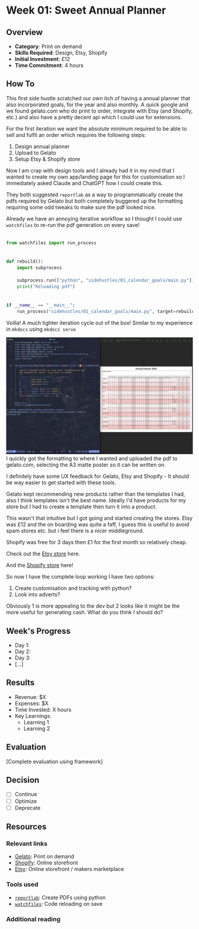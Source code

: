 # Week 01: Sweet Annual Planner

## Overview

- **Category**: Print on demand
- **Skills Required**: Design, Etsy, Shopify
- **Initial Investment**: £12
- **Time Commitment**: 4 hours

## How To

This first side hustle scratched our own itch of having a annual planner that also incorporated goals, for the year and also monthly.
A quick google and we found gelato.com who do print to order, integrate with Etsy (and Shopify, etc.) and also have a pretty decent api which I could use for extensions.

For the first iteration we want the absolute minimum required to be able to sell and fulfil an order which requires the following steps:

1. Design annual planner
2. Upload to Gelato
3. Setup Etsy & Shopify store

Now I am crap with design tools and I already had it in my mind that I wanted to create my own app/landing page for this for customisation so I immediately asked Claude and ChatGPT how I could create this.

They both suggested `reportlab` as a way to programmatically create the pdfs required by Gelato but both completely buggered up the formatting requiring some odd tweaks to make sure the pdf looked nice.

Already we have an annoying iterative workflow so I thought I could use `watchfiles` to re-run the pdf generation on every save!

```python

from watchfiles import run_process


def rebuild():
    import subprocess

    subprocess.run(["python", "sidehustles/01_calendar_goals/main.py"])
    print("Reloading pdf")


if __name__ == "__main__":
    run_process("sidehustles/01_calendar_goals/main.py", target=rebuild)

```

Voilla! A much tighter iteration cycle out of the box! Similar to my experience in `mkdocs` using `mkdocs serve`

![PDF Dev Workflow](/assets/pdf_dev_workflow.png)
I quickly got the formatting to where I wanted and uploaded the pdf to gelato.com, selecting the A3 matte poster so it can be written on.

I definitely have some UX feedback for Gelato, Etsy and Shopify - It should be way easier to get started with these tools.

Gelato kept recommending new products rather than the templates I had, also I think templates isn't the best name. Ideally I'd have products for my store but I had to create a template then turn it into a product.

This wasn't that intuitive but I got going and started creating the stores. Etsy was £12 and the on boarding was quite a faff, I guess this is useful to avoid spam stores etc. but i feel there is a nicer middleground.

Shopify was free for 3 days then £1 for the first month so relatively cheap.

Check out the [Etsy store](https://www.etsy.com/shop/SweetAnnualPlanner?ref=dashboard-header) here.

And the [Shopify store](https://3y80v2-a3.myshopify.com/) here!

So now I have the complete loop working I have two options:

1. Create customisation and tracking with python?
2. Look into adverts?

Obviously 1 is more appealing to the dev but 2 looks like it might be the more useful for generating cash. What do you think I should do?

## Week's Progress

- Day 1:
- Day 2:
- Day 3:
- [...]

## Results

- Revenue: $X
- Expenses: $X
- Time Invested: X hours
- Key Learnings:
  - Learning 1
  - Learning 2

## Evaluation

[Complete evaluation using framework]

## Decision

- [ ] Continue
- [ ] Optimize
- [ ] Deprecate

## Resources

### Relevant links

- [Gelato](www.gelato.com): Print on demand
- [Shopify](www.Shopify.com): Online storefront
- [Etsy](www.etsy.com): Online storefront / makers marketplace

### Tools used

- [`reportlab`](https://docs.reportlab.com/reportlab/userguide/ch1_intro/): Create PDFs using python
- [`watchfiles`](https://watchfiles.helpmanual.io/): Code reloading on save

### Additional reading
